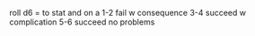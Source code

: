 roll d6 = to stat and on a 
	1-2 fail w consequence
	3-4 succeed w complication
	5-6 succeed no problems